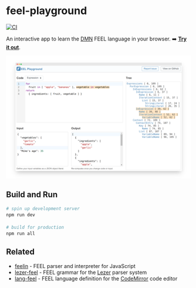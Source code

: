 # feel-playground

[![CI](https://github.com/nikku/feel-playground/actions/workflows/CI.yml/badge.svg)](https://github.com/nikku/feel-playground/actions/workflows/CI.yml)

An interactive app to learn the [DMN](https://www.omg.org/dmn/) FEEL language in your browser. 
:arrow_right: [**Try it out**](https://nikku.github.io/feel-playground).


[![FEEL playground screenshot](./docs/screenshot.png)](https://nikku.github.io/feel-playground)


## Build and Run

```sh
# spin up development server
npm run dev

# build for production
npm run all
```


## Related

* [feelin](https://github.com/nikku/feelin) - FEEL parser and interpreter for JavaScript
* [lezer-feel](https://github.com/nikku/lezer-feel) - FEEL grammar for the [Lezer](https://lezer.codemirror.net/) parser system
* [lang-feel](https://github.com/nikku/lang-feel) - FEEL language definition for the [CodeMirror](https://codemirror.net/) code editor